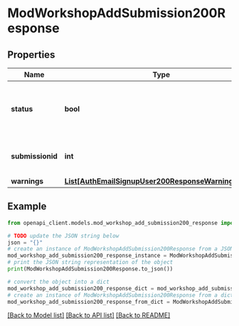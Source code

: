 # ModWorkshopAddSubmission200Response


## Properties

Name | Type | Description | Notes
------------ | ------------- | ------------- | -------------
**status** | **bool** | True if the submission was created false otherwise. | [default to False]
**submissionid** | **int** | New workshop submission id. | [optional] [default to null]
**warnings** | [**List[AuthEmailSignupUser200ResponseWarningsInner]**](AuthEmailSignupUser200ResponseWarningsInner.md) |  | [optional] 

## Example

```python
from openapi_client.models.mod_workshop_add_submission200_response import ModWorkshopAddSubmission200Response

# TODO update the JSON string below
json = "{}"
# create an instance of ModWorkshopAddSubmission200Response from a JSON string
mod_workshop_add_submission200_response_instance = ModWorkshopAddSubmission200Response.from_json(json)
# print the JSON string representation of the object
print(ModWorkshopAddSubmission200Response.to_json())

# convert the object into a dict
mod_workshop_add_submission200_response_dict = mod_workshop_add_submission200_response_instance.to_dict()
# create an instance of ModWorkshopAddSubmission200Response from a dict
mod_workshop_add_submission200_response_from_dict = ModWorkshopAddSubmission200Response.from_dict(mod_workshop_add_submission200_response_dict)
```
[[Back to Model list]](../README.md#documentation-for-models) [[Back to API list]](../README.md#documentation-for-api-endpoints) [[Back to README]](../README.md)


